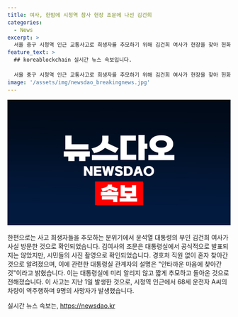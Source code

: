 ```yaml
---
title: 여사, 한밤에 시청역 참사 현장 조문에 나선 김건희
categories:
  - News
excerpt: >
  서울 중구 시청역 인근 교통사고로 희생자를 추모하기 위해 김건희 여사가 현장을 찾아 헌화했다. 이에 대통령실은 공식 자료를 배포하지 않았지만, 시민이 사진을 찍으면서 이를 알렸다. 경호처 직원 없이 현장을 찾은 김 여사는 안타까운 마음으로 방문했고, 대통령실에도 알리지 않고 짧게 추모만 하고 돌아왔다고 전했다. 지난 1일 발생한 교통사고는 68세 운전자 A씨가 몰던 승용차가 역주행하며 인도로 돌진해 9명이 사망한 사건이었다.
feature_text: >
  ## koreablockchain 실시간 뉴스 속보입니다.

  서울 중구 시청역 인근 교통사고로 희생자를 추모하기 위해 김건희 여사가 현장을 찾아 헌화했다. 이에 대통령실은 공식 자료를 배포하지 않았지만, 시민이 사진을 찍으면서 이를 알렸다. 경호처 직원 없이 현장을 찾은 김 여사는 안타까운 마음으로 방문했고, 대통령실에도 알리지 않고 짧게 추모만 하고 돌아왔다고 전했다. 지난 1일 발생한 교통사고는 68세 운전자 A씨가 몰던 승용차가 역주행하며 인도로 돌진해 9명이 사망한 사건이었다.
image: '/assets/img/newsdao_breakingnews.jpg'
---
```


<p><img src="/assets/img/newsdao_breakingnews.jpg" alt="koreablockchain 속보" /></p>

<p>한편으로는 사고 희생자들을 추모하는 분위기에서 윤석열 대통령의 부인 김건희 여사가 사실 방문한 것으로 확인되었습니다. 김여사의 조문은 대통령실에서 공식적으로 발표되지는 않았지만, 시민들의 사진 촬영으로 확인되었습니다. 경호처 직원 없이 혼자 찾아간 것으로 알려졌으며, 이에 관련한 대통령실 관계자의 설명은 "안타까운 마음에 찾아간 것"이라고 밝혔습니다. 이는 대통령실에 미리 알리지 않고 짧게 추모하고 돌아온 것으로 전해졌습니다. 이 사고는 지난 1일 발생한 것으로, 시청역 인근에서 68세 운전자 A씨의 차량이 역주행하며 9명의 사망자가 발생했습니다.</p>
실시간 뉴스 속보는, <a href="https://newsdao.kr" rel="dofollow">https://newsdao.kr</a>


